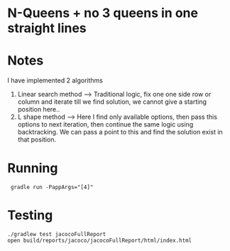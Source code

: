 # N-Queens + no 3 queens in one straight lines

# Notes

I have implemented 2 algorithms

1. Linear search method --> Traditional logic, fix one one side row or column and iterate till we find solution, we cannot give a starting position here..
2. L shape method -->  Here I find only available options, then pass this options to next iteration, then continue the same logic using backtracking. We can pass a point to this and find the solution exist in that position.
	 	

# Running

     gradle run -PappArgs="[4]"

# Testing

    ./gradlew test jacocoFullReport
    open build/reports/jacoco/jacocoFullReport/html/index.html
